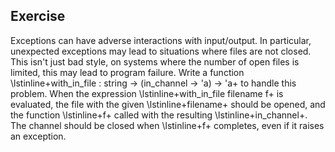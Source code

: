  
## Exercise
  Exceptions can have adverse interactions with input/output.  In
  particular, unexpected exceptions may lead to situations where files
  are not closed.  This isn't just bad style, on systems where the
  number of open files is limited, this may lead to program failure.
  Write a function
  \lstinline+with_in_file : string -> (in_channel -> 'a) -> 'a+
  to handle this problem.  When the
  expression \lstinline+with_in_file filename f+ is evaluated,
  the file with the given \lstinline+filename+ should be opened,
  and the function \lstinline+f+ called with the
  resulting \lstinline+in_channel+.  The channel should be closed
  when \lstinline+f+ completes, even if it raises an exception.
  
